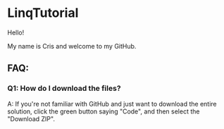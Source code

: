 # LinqTutorial

Hello! 

My name is Cris and welcome to my GitHub.


## FAQ:

### Q1: How do I download the files?
A: If you're not familiar with GitHub and just want to download the entire solution, click the green button saying "Code", and then select the "Download ZIP".
